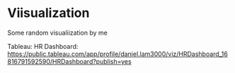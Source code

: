 # Viisualization
Some random visualiization by me

Tableau: 
HR Dashboard: https://public.tableau.com/app/profile/daniel.lam3000/viz/HRDashboard_16816791592590/HRDashboard?publish=yes